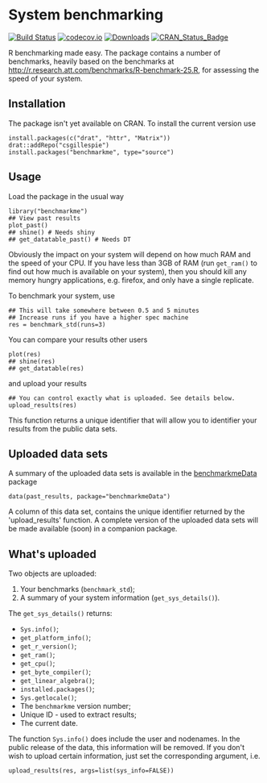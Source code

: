 # System benchmarking 

[![Build Status](https://travis-ci.org/csgillespie/benchmarkme.svg?branch=master)](https://travis-ci.org/csgillespie/benchmarkme)
[![codecov.io](https://codecov.io/github/csgillespie/benchmarkme/coverage.svg?branch=master)](https://codecov.io/github/csgillespie/benchmarkme?branch=master)
[![Downloads](http://cranlogs.r-pkg.org/badges/benchmarkme?color=brightgreen)](http://cran.rstudio.com/package=benchmarkme)
[![CRAN_Status_Badge](http://www.r-pkg.org/badges/version/benchmarkme)](http://cran.r-project.org/package=benchmarkme)

R benchmarking made easy. The package contains a number of benchmarks, heavily based on the benchmarks at http://r.research.att.com/benchmarks/R-benchmark-25.R, for assessing 
the speed of your system. 

## Installation

The package isn't yet available on CRAN. To install the current version use

```
install.packages(c("drat", "httr", "Matrix"))
drat::addRepo("csgillespie")
install.packages("benchmarkme", type="source")
```

## Usage

Load the package in the usual way

```
library("benchmarkme")
## View past results
plot_past()
## shine() # Needs shiny
## get_datatable_past() # Needs DT

```

Obviously the impact on your system will depend on how much RAM and the speed of your CPU. 
If you have less than 3GB of RAM (run `get_ram()` to find out how much is available on your system), 
then you should kill any memory hungry applications, e.g. firefox, and only have a single replicate.

To benchmark your system, use

```
## This will take somewhere between 0.5 and 5 minutes
## Increase runs if you have a higher spec machine
res = benchmark_std(runs=3)
```

You can compare your results other users

```
plot(res)
## shine(res)
## get_datatable(res)
```

and upload your results

```
## You can control exactly what is uploaded. See details below.
upload_results(res)
```

This function returns a unique identifier that will allow you to identifier your
results from the public data sets.




## Uploaded data sets

A summary of the uploaded data sets is available in the [benchmarkmeData](https://github.com/csgillespie/benchmarkme-data) package
```
data(past_results, package="benchmarkmeData")
```

A column of this data set, contains the unique identifier returned by the 
'upload_results' function. A complete version of the uploaded data sets will be
made available (soon) in a companion package.

## What's uploaded

Two objects are uploaded:

1. Your benchmarks (`benchmark_std`);
1. A summary of your system information (`get_sys_details()`).

The `get_sys_details()` returns:

  * `Sys.info()`;
  * `get_platform_info()`;
  * `get_r_version()`;
  * `get_ram()`;
  * `get_cpu()`;
  * `get_byte_compiler()`;
  * `get_linear_algebra()`;
  * `installed.packages()`;
  * `Sys.getlocale()`;
  * The `benchmarkme` version number;
  * Unique ID - used to extract results;
  * The current date.

The function `Sys.info()` does include the user and nodenames. In the public release of the data, this information will be removed. If you don't wish to upload certain information, just set the corresponding argument, i.e.

```
upload_results(res, args=list(sys_info=FALSE))
```




